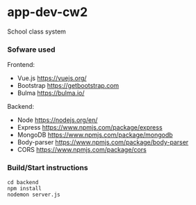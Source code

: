 # app-dev-cw2

School class system 

### Sofware used

Frontend:
- Vue.js        https://vuejs.org/
- Bootstrap     https://getbootstrap.com
- Bulma         https://bulma.io/

Backend:

- Node          https://nodejs.org/en/
- Express       https://www.npmjs.com/package/express
- MongoDB       https://www.npmjs.com/package/mongodb
- Body-parser   https://www.npmjs.com/package/body-parser
- CORS          https://www.npmjs.com/package/cors


### Build/Start instructions
```
cd backend
npm install
nodemon server.js
```
